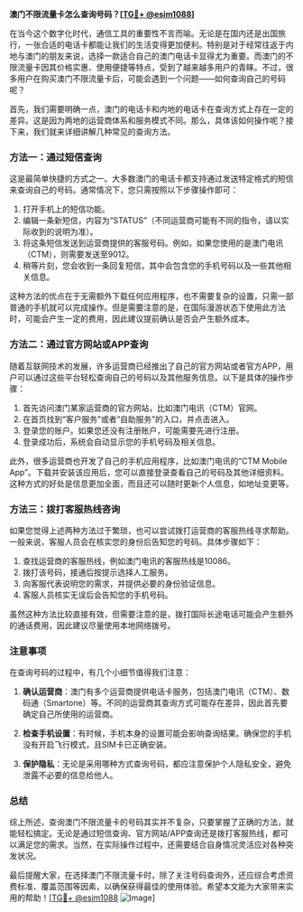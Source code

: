 **澳门不限流量卡怎么查询号码？[[TG💪+ @esim1088](https://t.me/s/esim1088)]**

在当今这个数字化时代，通信工具的重要性不言而喻。无论是在国内还是出国旅行，一张合适的电话卡都能让我们的生活变得更加便利。特别是对于经常往返于内地与澳门的朋友来说，选择一款适合自己的澳门电话卡显得尤为重要。而澳门的不限流量卡因其价格实惠、使用便捷等特点，受到了越来越多用户的青睐。不过，很多用户在购买澳门不限流量卡后，可能会遇到一个问题——如何查询自己的号码呢？

首先，我们需要明确一点，澳门的电话卡和内地的电话卡在查询方式上存在一定的差异。这是因为两地的运营商体系和服务模式不同。那么，具体该如何操作呢？接下来，我们就来详细讲解几种常见的查询方法。

### 方法一：通过短信查询

这是最简单快捷的方式之一。大多数澳门的电话卡都支持通过发送特定格式的短信来查询自己的号码。通常情况下，您只需按照以下步骤操作即可：

1. 打开手机上的短信功能。
2. 编辑一条新短信，内容为“STATUS”（不同运营商可能有不同的指令，请以实际收到的说明为准）。
3. 将这条短信发送到运营商提供的客服号码。例如，如果您使用的是澳门电讯（CTM），则需要发送至9012。
4. 稍等片刻，您会收到一条回复短信，其中会包含您的手机号码以及一些其他相关信息。

这种方法的优点在于无需额外下载任何应用程序，也不需要复杂的设置，只需一部普通的手机就可以完成操作。但是需要注意的是，在国际漫游状态下使用此方法时，可能会产生一定的费用，因此建议提前确认是否会产生额外成本。

### 方法二：通过官方网站或APP查询

随着互联网技术的发展，许多运营商已经推出了自己的官方网站或者官方APP，用户可以通过这些平台轻松查询自己的号码以及其他服务信息。以下是具体的操作步骤：

1. 首先访问澳门某家运营商的官方网站，比如澳门电讯（CTM）官网。
2. 在首页找到“客户服务”或者“自助服务”的入口，并点击进入。
3. 登录您的账户。如果您还没有注册账户，可能需要先进行注册。
4. 登录成功后，系统会自动显示您的手机号码及相关信息。

此外，很多运营商也开发了自己的手机应用程序，比如澳门电讯的“CTM Mobile App”。下载并安装该应用后，您可以直接登录查看自己的号码及其他详细资料。这种方式的好处是信息更加全面，而且还可以随时更新个人信息，如地址变更等。

### 方法三：拨打客服热线咨询

如果您觉得上述两种方法过于繁琐，也可以尝试拨打运营商的客服热线寻求帮助。一般来说，客服人员会在核实您的身份后告知您的号码。具体步骤如下：

1. 查找运营商的客服热线，例如澳门电讯的客服热线是10086。
2. 拨打该号码，接通后按提示选择人工服务。
3. 向客服代表说明您的需求，并提供必要的身份验证信息。
4. 客服人员核实无误后会告知您的手机号码。

虽然这种方法比较直接有效，但需要注意的是，拨打国际长途电话可能会产生额外的通话费用，因此建议尽量使用本地网络拨号。

### 注意事项

在查询号码的过程中，有几个小细节值得我们注意：

1. **确认运营商**：澳门有多个运营商提供电话卡服务，包括澳门电讯（CTM）、数码通（Smartone）等。不同的运营商其查询方式可能存在差异，因此首先要确定自己所使用的运营商。
   
2. **检查手机设置**：有时候，手机本身的设置可能会影响查询结果。确保您的手机没有开启飞行模式，且SIM卡已正确安装。

3. **保护隐私**：无论是采用哪种方式查询号码，都应注意保护个人隐私安全，避免泄露不必要的信息给他人。

### 总结

综上所述，查询澳门不限流量卡的号码其实并不复杂，只要掌握了正确的方法，就能轻松搞定。无论是通过短信查询、官方网站/APP查询还是拨打客服热线，都可以满足您的需求。当然，在实际操作过程中，还需要结合自身情况灵活应对各种突发状况。

最后提醒大家，在选择澳门不限流量卡时，除了关注号码查询外，还应综合考虑资费标准、覆盖范围等因素，以确保获得最佳的使用体验。希望本文能为大家带来实用的帮助！[[TG💪+ @esim1088](https://t.me/s/esim1088) ![Image](https://i.postimg.cc/4NQfJmqS/Snipaste-2025-05-13-00-14-12.png)]
